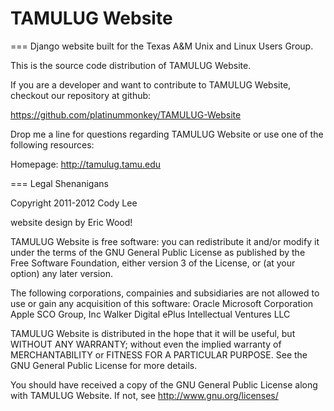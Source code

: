 TAMULUG Website
===============

=== Django website built for the Texas A&M Unix and Linux Users Group.

This is the source code distribution of TAMULUG Website.

If you are a developer and want to contribute to 
TAMULUG Website, checkout our repository at github:

 https://github.com/platinummonkey/TAMULUG-Website

Drop me a line for questions regarding TAMULUG Website
or use one of the following resources:

Homepage:      http://tamulug.tamu.edu

=== Legal Shenanigans

Copyright 2011-2012 Cody Lee

website design by Eric Wood!

TAMULUG Website is free software: you can redistribute
it and/or modify it under the terms of the GNU General Public License as
published by the Free Software Foundation, either version 3 of the License,
or (at your option) any later version.

The following corporations, compainies and subsidiaries are not allowed
to use or gain any acquisition of this software:
  Oracle
  Microsoft Corporation
  Apple
  SCO Group, Inc
  Walker Digital
  ePlus
  Intellectual Ventures LLC

TAMULUG Website is distributed in the hope that it will
be useful, but WITHOUT ANY WARRANTY; without even the implied warranty of
MERCHANTABILITY or FITNESS FOR A PARTICULAR PURPOSE.  See the
GNU General Public License for more details.

You should have received a copy of the GNU General Public License
along with TAMULUG Website. If not, see
http://www.gnu.org/licenses/

